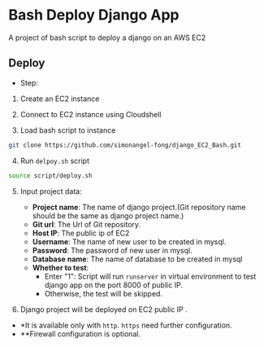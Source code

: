 # Bash Deploy Django App

A project of bash script to deploy a django on an AWS EC2

## Deploy

- Step:

1. Create an EC2 instance

2. Connect to EC2 instance using Cloudshell

3. Load bash script to instance

```sh
git clone https://github.com/simonangel-fong/django_EC2_Bash.git
```

4. Run `delpoy.sh` script

```sh
source script/deploy.sh
```

5. Input project data:
   
   - **Project name**: The name of django project.(Git repository name should be the same as django project name.)
   - **Git url**: The Url of Git repository.
   - **Host IP**: The public ip of EC2
   - **Username**: The name of new user to be created in mysql.
   - **Password**: The password of new user in mysql.
   - **Database name**: The name of database to be created in mysql
   - **Whether to test**:
     - Enter "1": Script will run `runserver` in virtual environment to test django app on the port 8000 of public IP.
     - Otherwise, the test will be skipped.

6. Django project will be deployed on EC2 public IP .

- *It is available only with `http`. `https` need further configuration.
- **Firewall configuration is optional. 
